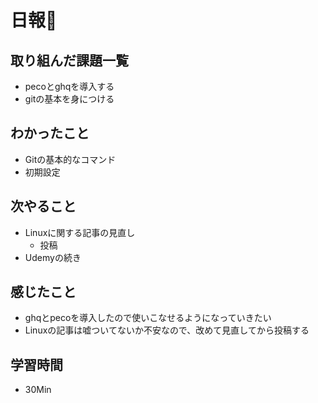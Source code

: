 # 日報🐶

## 取り組んだ課題一覧

* pecoとghqを導入する
* gitの基本を身につける

## わかったこと

* Gitの基本的なコマンド
* 初期設定

## 次やること

* Linuxに関する記事の見直し
  * 投稿
* Udemyの続き

## 感じたこと

* ghqとpecoを導入したので使いこなせるようになっていきたい
* Linuxの記事は嘘ついてないか不安なので、改めて見直してから投稿する

## 学習時間

* 30Min